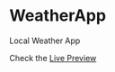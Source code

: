 # WeatherApp
Local Weather App

Check the [Live Preview](https://osamaishtiaq.github.io/WeatherApp/) 
